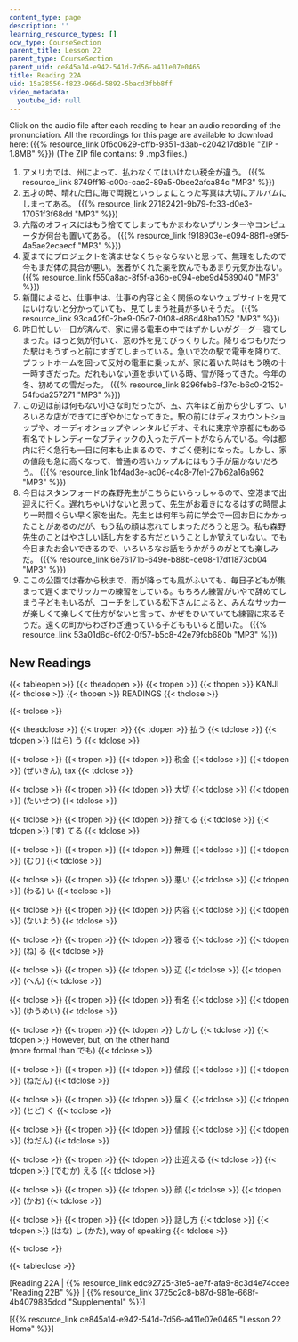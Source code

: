 ```yaml
---
content_type: page
description: ''
learning_resource_types: []
ocw_type: CourseSection
parent_title: Lesson 22
parent_type: CourseSection
parent_uid: ce845a14-e942-541d-7d56-a411e07e0465
title: Reading 22A
uid: 15a28556-f823-966d-5892-5bacd3fbb8ff
video_metadata:
  youtube_id: null
---
```


Click on the audio file after each reading to hear an audio recording of the pronunciation. All the recordings for this page are available to download here: ({{% resource_link 0f6c0629-cffb-9351-d3ab-c204217d8b1e "ZIP - 1.8MB" %}}) (The ZIP file contains: 9 .mp3 files.)

1.  アメリカでは、州によって、払わなくてはいけない税金が違う。 ({{% resource_link 8749ff16-c00c-cae2-89a5-0bee2afca84c "MP3" %}})
2.  五才の時、晴れた日に海で両親といっしょにとった写真は大切にアルバムにしまってある。 ({{% resource_link 27182421-9b79-fc33-d0e3-17051f3f68dd "MP3" %}})
3.  六階のオフィスにはもう捨ててしまってもかまわないプリンターやコンピュータが何台も置いてある。 ({{% resource_link f918903e-e094-88f1-e9f5-4a5ae2ecaecf "MP3" %}})
4.  夏までにプロジェクトを済ませなくちゃならないと思って、無理をしたので今もまだ体の具合が悪い。医者がくれた薬を飲んでもあまり元気が出ない。 ({{% resource_link f550a8ac-8f5f-a36b-e094-ebe9d4589040 "MP3" %}})
5.  新聞によると、仕事中は、仕事の内容と全く関係のないウェブサイトを見てはいけないと分かっていても、見てしまう社員が多いそうだ。 ({{% resource_link 93ca42f0-2be9-05d7-0f08-d86d48ba1052 "MP3" %}})
6.  昨日忙しい一日が済んで、家に帰る電車の中ではずかしいがグーグー寝てしまった。はっと気が付いて、窓の外を見てびっくりした。降りるつもりだった駅はもうずっと前にすぎてしまっている。急いで次の駅で電車を降りて、プラットホームを回って反対の電車に乗ったが、家に着いた時はもう晩の十一時すぎだった。だれもいない道を歩いている時、雪が降ってきた。今年の冬、初めての雪だった。 ({{% resource_link 8296feb6-f37c-b6c0-2152-54fbda257271 "MP3" %}})
7.  この辺は前は何もない小さな町だったが、五、六年ほど前から少しずつ、いろいろな店ができてにぎやかになってきた。駅の前にはディスカウントショップや、オーディオショップやレンタルビデオ、それに東京や京都にもある有名でトレンディーなブティックの入ったデパートがならんでいる。今は都内に行く急行も一日に何本も止まるので、すごく便利になった。しかし、家の値段も急に高くなって、普通の若いカップルにはもう手が届かないだろう。 ({{% resource_link 1bf4ad3e-ac06-c4c8-7fe1-27b62a16a962 "MP3" %}})
8.  今日はスタンフォードの森野先生がこちらにいらっしゃるので、空港まで出迎えに行く。遅れちゃいけないと思って、先生がお着きになるはずの時間より一時間ぐらい早く家を出た。先生とは何年も前に学会で一回お目にかかったことがあるのだが、もう私の顔は忘れてしまっただろうと思う。私も森野先生のことはやさしい話し方をする方だということしか覚えていない。でも今日またお会いできるので、いろいろなお話をうかがうのがとても楽しみだ。 ({{% resource_link 6e76171b-649e-b88b-ce08-17df1873cb04 "MP3" %}})
9.  ここの公園では春から秋まで、雨が降っても風がふいても、毎日子どもが集まって遅くまでサッカーの練習をしている。もちろん練習がいやで辞めてしまう子どももいるが、コーチをしている松下さんによると、みんなサッカーが楽しくて楽しくて仕方がないと言って、かぜをひいていても練習に来るそうだ。遠くの町からわざわざ通っている子どももいると聞いた。 ({{% resource_link 53a01d6d-6f02-0f57-b5c8-42e79fcb680b "MP3" %}})

New Readings
------------

{{< tableopen >}}
{{< theadopen >}}
{{< tropen >}}
{{< thopen >}}
KANJI
{{< thclose >}}
{{< thopen >}}
READINGS
{{< thclose >}}

{{< trclose >}}

{{< theadclose >}}
{{< tropen >}}
{{< tdopen >}}
払う
{{< tdclose >}}
{{< tdopen >}}
(はら) う
{{< tdclose >}}

{{< trclose >}}
{{< tropen >}}
{{< tdopen >}}
税金
{{< tdclose >}}
{{< tdopen >}}
(ぜいきん), tax
{{< tdclose >}}

{{< trclose >}}
{{< tropen >}}
{{< tdopen >}}
大切
{{< tdclose >}}
{{< tdopen >}}
(たいせつ)
{{< tdclose >}}

{{< trclose >}}
{{< tropen >}}
{{< tdopen >}}
捨てる
{{< tdclose >}}
{{< tdopen >}}
(す) てる
{{< tdclose >}}

{{< trclose >}}
{{< tropen >}}
{{< tdopen >}}
無理
{{< tdclose >}}
{{< tdopen >}}
(むり)
{{< tdclose >}}

{{< trclose >}}
{{< tropen >}}
{{< tdopen >}}
悪い
{{< tdclose >}}
{{< tdopen >}}
(わる) い
{{< tdclose >}}

{{< trclose >}}
{{< tropen >}}
{{< tdopen >}}
内容
{{< tdclose >}}
{{< tdopen >}}
(ないよう)
{{< tdclose >}}

{{< trclose >}}
{{< tropen >}}
{{< tdopen >}}
寝る
{{< tdclose >}}
{{< tdopen >}}
(ね) る
{{< tdclose >}}

{{< trclose >}}
{{< tropen >}}
{{< tdopen >}}
辺 
{{< tdclose >}}
{{< tdopen >}}
(へん)
{{< tdclose >}}

{{< trclose >}}
{{< tropen >}}
{{< tdopen >}}
有名
{{< tdclose >}}
{{< tdopen >}}
(ゆうめい)
{{< tdclose >}}

{{< trclose >}}
{{< tropen >}}
{{< tdopen >}}
しかし 
{{< tdclose >}}
{{< tdopen >}}
However, but, on the other hand  
(more formal than でも)
{{< tdclose >}}

{{< trclose >}}
{{< tropen >}}
{{< tdopen >}}
値段 
{{< tdclose >}}
{{< tdopen >}}
(ねだん)
{{< tdclose >}}

{{< trclose >}}
{{< tropen >}}
{{< tdopen >}}
届く 
{{< tdclose >}}
{{< tdopen >}}
(とど) く
{{< tdclose >}}

{{< trclose >}}
{{< tropen >}}
{{< tdopen >}}
値段 
{{< tdclose >}}
{{< tdopen >}}
(ねだん)
{{< tdclose >}}

{{< trclose >}}
{{< tropen >}}
{{< tdopen >}}
出迎える 
{{< tdclose >}}
{{< tdopen >}}
(でむか) える
{{< tdclose >}}

{{< trclose >}}
{{< tropen >}}
{{< tdopen >}}
顔
{{< tdclose >}}
{{< tdopen >}}
(かお)
{{< tdclose >}}

{{< trclose >}}
{{< tropen >}}
{{< tdopen >}}
話し方
{{< tdclose >}}
{{< tdopen >}}
(はな) し (かた), way of speaking
{{< tdclose >}}

{{< trclose >}}

{{< tableclose >}}

\[Reading 22A | {{% resource_link edc92725-3fe5-ae7f-afa9-8c3d4e74ccee "Reading 22B" %}} | {{% resource_link 3725c2c8-b87d-981e-668f-4b4079835dcd "Supplemental" %}}\]

\[{{% resource_link ce845a14-e942-541d-7d56-a411e07e0465 "Lesson 22 Home" %}}\]